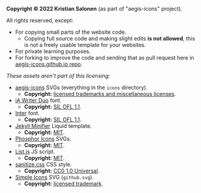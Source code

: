**Copyright © 2022 Kristian Salonen** (as part of "aegis-icons" project).

All rights reserved, except:
- For copying small parts of the website code.
  - Copying full source code and making slight edits **is not allowed**, this is not a freely usable template for your websites.
- For private learning purposes.
- For forking to improve the code and sending that as pull request here in [aegis-icons.github.io repo](https://github.com/aegis-icons/aegis-icons.github.io).

_These assets aren't part of this licensing:_
- [aegis-icons](https://github.com/aegis-icons/aegis-icons) SVGs (everything in the `icons` directory).
  - **Copyright:** [licensed trademarks and miscellaneous licenses](https://github.com/aegis-icons/aegis-icons#disclaimer).
- [iA Writer Duo](https://github.com/iaolo/iA-Fonts/tree/master/iA%20Writer%20Duo) font.
  - **Copyright:** [SIL OFL 1.1](https://github.com/iaolo/iA-Fonts/blob/master/iA%20Writer%20Duo/LICENSE.md).
- [Inter](https://rsms.me/inter/) font.
  - **Copyright:** [SIL OFL 1.1](https://github.com/rsms/inter/blob/master/LICENSE.txt).
- [Jekyll Minifier](https://github.com/Mendeo/jekyll-minifier) Liquid template.
  - **Copyright:** [MIT](https://github.com/Mendeo/jekyll-minifier/blob/main/LICENSE).
- [Phosphor Icons](https://phosphoricons.com/) SVGs.
  - **Copyright:** [MIT](https://github.com/phosphor-icons/phosphor-icons/blob/master/LICENSE).
- [List.js](https://listjs.com/) JS script.
  - **Copyright:** [MIT](https://github.com/javve/list.js/blob/master/LICENSE).
- [sanitize.css](https://github.com/csstools/sanitize.css) CSS style.
  - **Copyright:** [CC0 1.0 Universal](https://github.com/csstools/sanitize.css/blob/main/LICENSE.md).
- [Simple Icons](https://simpleicons.org/?q=github) SVG (`github.svg`).
  - **Copyright:** [licensed trademark](https://github.com/logos).